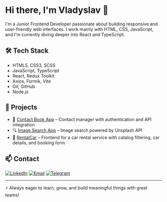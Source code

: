# Hi there, I'm Vladyslav 👋

I'm a Junior Frontend Developer passionate about building responsive and user-friendly web interfaces. I work mainly with HTML, CSS, JavaScript, and I'm currently diving deeper into React and TypeScript.

## 🛠️ Tech Stack

- HTML5, CSS3, SCSS
- JavaScript, TypeScript
- React, Redux Toolkit
- Axios, Formik, Vite
- Git, GitHub
- Node.js

## 🚀 Projects

- 📇 [Contact Book App](https://github.com/worlems/goit-react-hw-08/tree/main) – Contact manager with authentication and API integration
- 🔍 [Image Search App](https://github.com/worlems/goit-react-hw-04) – Image search powered by Unsplash API
- 🚗 [RentalCar](https://github.com/worlems/RentalCar) – Frontend for a car rental service with catalog filtering, car details, and booking form

## 📫 Contact

[![LinkedIn](https://img.shields.io/badge/LinkedIn-0077B5?style=for-the-badge&logo=linkedin&logoColor=white)](www.linkedin.com/in/vladislav-ungurean)
[![Email](https://img.shields.io/badge/Email-D14836?style=for-the-badge&logo=gmail&logoColor=white)](mailto:ungureanvladislav@gmail.com)
[![Telegram](https://img.shields.io/badge/Telegram-2CA5E0?style=for-the-badge&logo=telegram&logoColor=white)](https://t.me/strxyP)

---

⚡ Always eager to learn, grow, and build meaningful things with great teams!
